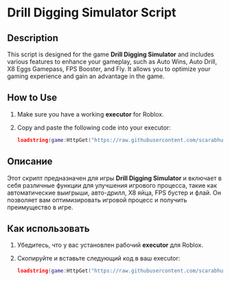 # Drill Digging Simulator Script

## Description

This script is designed for the game **Drill Digging Simulator** and includes various features to enhance your gameplay, such as Auto Wins, Auto Drill, X8 Eggs Gamepass, FPS Booster, and Fly. It allows you to optimize your gaming experience and gain an advantage in the game.

## How to Use

1. Make sure you have a working **executor** for Roblox.
2. Copy and paste the following code into your executor:

   ```lua
   loadstring(game:HttpGet("https://raw.githubusercontent.com/scarabhub/Drill-Digging-Simulator/refs/heads/main/main.lua"))()

## Описание

Этот скрипт предназначен для игры **Drill Digging Simulator** и включает в себя различные функции для улучшения игрового процесса, такие как автоматические выигрыши, авто-дрилл, X8 яйца, FPS бустер и флай. Он позволяет вам оптимизировать игровой процесс и получить преимущество в игре.

## Как использовать

1. Убедитесь, что у вас установлен рабочий **executor** для Roblox.
2. Скопируйте и вставьте следующий код в ваш executor:

   ```lua
   loadstring(game:HttpGet("https://raw.githubusercontent.com/scarabhub/Drill-Digging-Simulator/refs/heads/main/main.lua"))()
